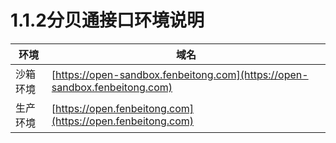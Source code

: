 # 1.1.2分贝通接口环境说明

| 环境 | 域名 |
| --- | --- |
| 沙箱环境 | [https://open-sandbox.fenbeitong.com](https://open-sandbox.fenbeitong.com) |
| 生产环境 | [https://open.fenbeitong.com](https://open.fenbeitong.com) |



